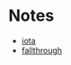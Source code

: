 # Notes

* [iota](https://yourbasic.org/golang/iota/)
* [fallthrough](https://yourbasic.org/golang/switch-statement/)